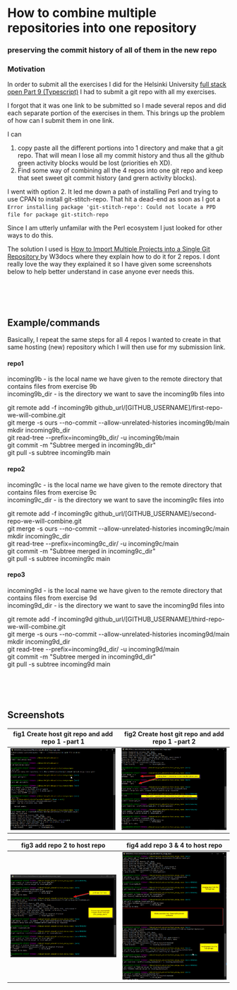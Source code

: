 # How to combine multiple repositories into one repository
### preserving the commit history of all of them in the new repo

### Motivation
In order to submit all the exercises I did for the Helsinki University [full stack open Part 9 (Typescript)](https://fullstackopen.com/en/part9) I had to submit a git repo with all my exercises.

I forgot that it was one link to be submitted so I made several repos and did each separate portion of the exercises in them. This brings up the problem of how can I submit them in one link.

I can 
1. copy paste all the different portions into 1 directory and make that a git repo. That will mean I lose all my commit history and thus all the github green activity blocks would be lost (priorities eh XD).
2. Find some way of combining all the 4 repos into one git repo and keep that seet sweet git commit history (and grern activity blocks).

I went with option 2. It led me down a path of installing Perl and trying to use CPAN to install git-stitch-repo. That hit a dead-end  as soon as I got a 
`Error installing package 'git-stitch-repo': Could not locate a PPD file for package git-stitch-repo`

Since I am utterly unfamilar with the Perl ecosystem I just looked for other ways to do this.

The solution I used is [How to Import Multiple Projects into a Single Git Repository ](https://www.w3docs.com/snippets/git/how-to-import-multiple-projects-into-a-single-git-repository.html) by W3docs where they explain how to do it for 2 repos.
I dont really love the way they explained it so I have given some screenshots below to help better understand in case anyone ever needs this.


<br><br><br>

## Example/commands
Basically, I repeat the same steps for all 4 repos I wanted to create in that same hosting (new) repository which I will then use for my submission link.

#### repo1
incoming9b 		- is the local name we have given to the remote directory that contains files from exercise 9b<br>
incoming9b_dir	- is the directory we want to save the incoming9b files into<br>

git remote add -f incoming9b github_url/[GITHUB_USERNAME]/first-repo-we-will-combine.git<br>
git merge -s ours --no-commit --allow-unrelated-histories incoming9b/main<br>
mkdir incoming9b_dir<br>
git read-tree --prefix=incoming9b_dir/ -u incoming9b/main<br>
git commit -m "Subtree merged in incoming9b_dir"<br>
git pull -s subtree incoming9b main<br>

#### repo2
incoming9c 		- is the local name we have given to the remote directory that contains files from exercise 9c<br>
incoming9c_dir	- is the directory we want to save the incoming9c files into<br>

git remote add -f incoming9c github_url/[GITHUB_USERNAME]/second-repo-we-will-combine.git<br>
git merge -s ours --no-commit --allow-unrelated-histories incoming9c/main<br>
mkdir incoming9c_dir<br>
git read-tree --prefix=incoming9c_dir/ -u incoming9c/main<br>
git commit -m "Subtree merged in incoming9c_dir"<br>
git pull -s subtree incoming9c main<br>

#### repo3
incoming9d 		- is the local name we have given to the remote directory that contains files from exercise 9d<br>
incoming9d_dir	- is the directory we want to save the incoming9d files into<br>

git remote add -f incoming9d github_url/[GITHUB_USERNAME]/third-repo-we-will-combine.git<br>
git merge -s ours --no-commit --allow-unrelated-histories incoming9d/main<br>
mkdir incoming9d_dir<br>
git read-tree --prefix=incoming9d_dir/ -u incoming9d/main<br>
git commit -m "Subtree merged in incoming9d_dir"<br>
git pull -s subtree incoming9d main<br>




<br><br><br>
## Screenshots

| fig1 Create host git repo and add repo 1 -part 1 | fig2 Create host git repo and add repo 1 -part 2|
|------------|-------------| 
| ![screenshot from my bash terminal as I did it for all 4 repos- part 1](./images/merge_multiple_repos_into1_1.png)| ![screenshot from my bash terminal as I did it for all 4 repos- part 2](./images/merge_multiple_repos_into1_2.png) |

| fig3 add repo 2 to host repo   | fig4 add repo 3 & 4 to host repo  |
|------------|-------------| 
| ![screenshot from my bash terminal as I did it for all 4 repos- part 3](./images/merge_multiple_repos_into1_3.png)| ![screenshot from my bash terminal as I did it for all 4 repos- part 4](./images/merge_multiple_repos_into1_4.png) |



